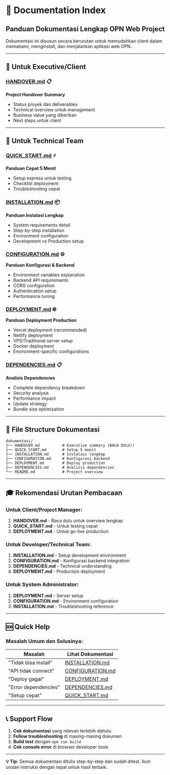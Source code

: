 # 📖 Documentation Index

## Panduan Dokumentasi Lengkap OPN Web Project

Dokumentasi ini disusun secara berurutan untuk memudahkan client dalam memahami, menginstall, dan menjalankan aplikasi web OPN.

---

## 🎯 Untuk Executive/Client

### [**HANDOVER.md**](HANDOVER.md) 📋
**Project Handover Summary**
- Status proyek dan deliverables
- Technical overview untuk management
- Business value yang diberikan
- Next steps untuk client

---

## 🚀 Untuk Technical Team

### [**QUICK_START.md**](QUICK_START.md) ⚡
**Panduan Cepat 5 Menit**
- Setup express untuk testing
- Checklist deployment
- Troubleshooting cepat

### [**INSTALLATION.md**](INSTALLATION.md) 📦  
**Panduan Instalasi Lengkap**
- System requirements detail
- Step-by-step installation
- Environment configuration
- Development vs Production setup

### [**CONFIGURATION.md**](CONFIGURATION.md) ⚙️
**Panduan Konfigurasi & Backend**
- Environment variables explanation
- Backend API requirements
- CORS configuration
- Authentication setup
- Performance tuning

### [**DEPLOYMENT.md**](DEPLOYMENT.md) 🌐
**Panduan Deployment Production**
- Vercel deployment (recommended)
- Netlify deployment
- VPS/Traditional server setup
- Docker deployment
- Environment-specific configurations

### [**DEPENDENCIES.md**](DEPENDENCIES.md) 📋
**Analisis Dependencies**
- Complete dependency breakdown
- Security analysis
- Performance impact
- Update strategy
- Bundle size optimization

---

## 📂 File Structure Dokumentasi

```
dokumentasi/
├── HANDOVER.md          # Executive summary (BACA DULU!)
├── QUICK_START.md       # Setup 5 menit
├── INSTALLATION.md      # Instalasi lengkap
├── CONFIGURATION.md     # Konfigurasi backend
├── DEPLOYMENT.md        # Deploy production
├── DEPENDENCIES.md      # Analisis dependencies
└── README.md            # Project overview
```

---

## 🎓 Rekomendasi Urutan Pembacaan

### Untuk Client/Project Manager:
1. **HANDOVER.md** - Baca dulu untuk overview lengkap
2. **QUICK_START.md** - Untuk testing cepat
3. **DEPLOYMENT.md** - Untuk go-live production

### Untuk Developer/Technical Team:
1. **INSTALLATION.md** - Setup development environment
2. **CONFIGURATION.md** - Konfigurasi backend integration
3. **DEPENDENCIES.md** - Technical understanding
4. **DEPLOYMENT.md** - Production deployment

### Untuk System Administrator:
1. **DEPLOYMENT.md** - Server setup
2. **CONFIGURATION.md** - Environment configuration
3. **INSTALLATION.md** - Troubleshooting reference

---

## 🆘 Quick Help

### Masalah Umum dan Solusinya:

| Masalah | Lihat Dokumentasi |
|---------|-------------------|
| "Tidak bisa install" | [INSTALLATION.md](INSTALLATION.md) |
| "API tidak connect" | [CONFIGURATION.md](CONFIGURATION.md) |
| "Deploy gagal" | [DEPLOYMENT.md](DEPLOYMENT.md) |
| "Error dependencies" | [DEPENDENCIES.md](DEPENDENCIES.md) |
| "Setup cepat" | [QUICK_START.md](QUICK_START.md) |

---

## 📞 Support Flow

1. **Cek dokumentasi** yang relevan terlebih dahulu
2. **Follow troubleshooting** di masing-masing dokumen
3. **Build test** dengan `npm run build`
4. **Cek console error** di browser developer tools

---

**💡 Tip**: Semua dokumentasi ditulis step-by-step dan sudah ditest. Ikuti urutan instruksi dengan tepat untuk hasil terbaik.
